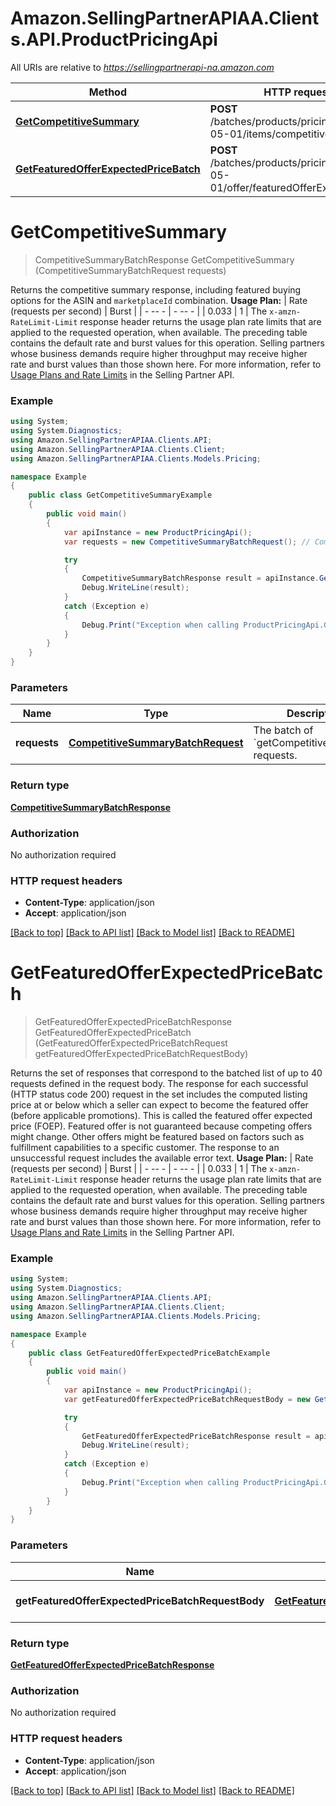 # Amazon.SellingPartnerAPIAA.Clients.API.ProductPricingApi

All URIs are relative to *https://sellingpartnerapi-na.amazon.com*

Method | HTTP request | Description
------------- | ------------- | -------------
[**GetCompetitiveSummary**](ProductPricingApi.md#getcompetitivesummary) | **POST** /batches/products/pricing/2022-05-01/items/competitiveSummary | 
[**GetFeaturedOfferExpectedPriceBatch**](ProductPricingApi.md#getfeaturedofferexpectedpricebatch) | **POST** /batches/products/pricing/2022-05-01/offer/featuredOfferExpectedPrice | 


<a name="getcompetitivesummary"></a>
# **GetCompetitiveSummary**
> CompetitiveSummaryBatchResponse GetCompetitiveSummary (CompetitiveSummaryBatchRequest requests)



Returns the competitive summary response, including featured buying options for the ASIN and `marketplaceId` combination.  **Usage Plan:**  | Rate (requests per second) | Burst | | - -- - | - -- - | | 0.033 | 1 |  The `x-amzn-RateLimit-Limit` response header returns the usage plan rate limits that are applied to the requested operation, when available. The preceding table contains the default rate and burst values for this operation. Selling partners whose business demands require higher throughput may receive higher rate and burst values than those shown here. For more information, refer to [Usage Plans and Rate Limits](https://developer-docs.amazon.com/sp-api/docs/usage-plans-and-rate-limits-in-the-sp-api) in the Selling Partner API.

### Example
```csharp
using System;
using System.Diagnostics;
using Amazon.SellingPartnerAPIAA.Clients.API;
using Amazon.SellingPartnerAPIAA.Clients.Client;
using Amazon.SellingPartnerAPIAA.Clients.Models.Pricing;

namespace Example
{
    public class GetCompetitiveSummaryExample
    {
        public void main()
        {
            var apiInstance = new ProductPricingApi();
            var requests = new CompetitiveSummaryBatchRequest(); // CompetitiveSummaryBatchRequest | The batch of `getCompetitiveSummary` requests.

            try
            {
                CompetitiveSummaryBatchResponse result = apiInstance.GetCompetitiveSummary(requests);
                Debug.WriteLine(result);
            }
            catch (Exception e)
            {
                Debug.Print("Exception when calling ProductPricingApi.GetCompetitiveSummary: " + e.Message );
            }
        }
    }
}
```

### Parameters

Name | Type | Description  | Notes
------------- | ------------- | ------------- | -------------
 **requests** | [**CompetitiveSummaryBatchRequest**](CompetitiveSummaryBatchRequest.md)| The batch of &#x60;getCompetitiveSummary&#x60; requests. | 

### Return type

[**CompetitiveSummaryBatchResponse**](CompetitiveSummaryBatchResponse.md)

### Authorization

No authorization required

### HTTP request headers

 - **Content-Type**: application/json
 - **Accept**: application/json

[[Back to top]](#) [[Back to API list]](../README.md#documentation-for-api-endpoints) [[Back to Model list]](../README.md#documentation-for-models) [[Back to README]](../README.md)

<a name="getfeaturedofferexpectedpricebatch"></a>
# **GetFeaturedOfferExpectedPriceBatch**
> GetFeaturedOfferExpectedPriceBatchResponse GetFeaturedOfferExpectedPriceBatch (GetFeaturedOfferExpectedPriceBatchRequest getFeaturedOfferExpectedPriceBatchRequestBody)



Returns the set of responses that correspond to the batched list of up to 40 requests defined in the request body. The response for each successful (HTTP status code 200) request in the set includes the computed listing price at or below which a seller can expect to become the featured offer (before applicable promotions). This is called the featured offer expected price (FOEP). Featured offer is not guaranteed because competing offers might change. Other offers might be featured based on factors such as fulfillment capabilities to a specific customer. The response to an unsuccessful request includes the available error text.  **Usage Plan:**  | Rate (requests per second) | Burst | | - -- - | - -- - | | 0.033 | 1 |  The `x-amzn-RateLimit-Limit` response header returns the usage plan rate limits that are applied to the requested operation, when available. The preceding table contains the default rate and burst values for this operation. Selling partners whose business demands require higher throughput may receive higher rate and burst values than those shown here. For more information, refer to [Usage Plans and Rate Limits](https://developer-docs.amazon.com/sp-api/docs/usage-plans-and-rate-limits-in-the-sp-api) in the Selling Partner API.

### Example
```csharp
using System;
using System.Diagnostics;
using Amazon.SellingPartnerAPIAA.Clients.API;
using Amazon.SellingPartnerAPIAA.Clients.Client;
using Amazon.SellingPartnerAPIAA.Clients.Models.Pricing;

namespace Example
{
    public class GetFeaturedOfferExpectedPriceBatchExample
    {
        public void main()
        {
            var apiInstance = new ProductPricingApi();
            var getFeaturedOfferExpectedPriceBatchRequestBody = new GetFeaturedOfferExpectedPriceBatchRequest(); // GetFeaturedOfferExpectedPriceBatchRequest | The batch of `getFeaturedOfferExpectedPrice` requests.

            try
            {
                GetFeaturedOfferExpectedPriceBatchResponse result = apiInstance.GetFeaturedOfferExpectedPriceBatch(getFeaturedOfferExpectedPriceBatchRequestBody);
                Debug.WriteLine(result);
            }
            catch (Exception e)
            {
                Debug.Print("Exception when calling ProductPricingApi.GetFeaturedOfferExpectedPriceBatch: " + e.Message );
            }
        }
    }
}
```

### Parameters

Name | Type | Description  | Notes
------------- | ------------- | ------------- | -------------
 **getFeaturedOfferExpectedPriceBatchRequestBody** | [**GetFeaturedOfferExpectedPriceBatchRequest**](GetFeaturedOfferExpectedPriceBatchRequest.md)| The batch of &#x60;getFeaturedOfferExpectedPrice&#x60; requests. | 

### Return type

[**GetFeaturedOfferExpectedPriceBatchResponse**](GetFeaturedOfferExpectedPriceBatchResponse.md)

### Authorization

No authorization required

### HTTP request headers

 - **Content-Type**: application/json
 - **Accept**: application/json

[[Back to top]](#) [[Back to API list]](../README.md#documentation-for-api-endpoints) [[Back to Model list]](../README.md#documentation-for-models) [[Back to README]](../README.md)

